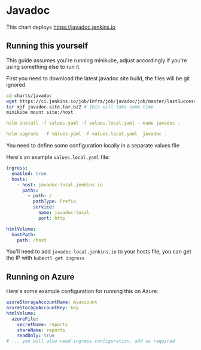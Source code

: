 # Javadoc

This chart deploys https://javadoc.jenkins.io

## Running this yourself

This guide assumes you're running minikube, adjust accordingly if you're using something else to run it.

First you need to download the latest javadoc site build, the files will be git ignored.

```bash
cd charts/javadoc
wget https://ci.jenkins.io/job/Infra/job/javadoc/job/master/lastSuccessfulBuild/artifact/build/javadoc-site.tar.bz2
tar xjf javadoc-site.tar.bz2 # this will take some time
minikube mount site:/host
```

```yaml
helm install -f values.yaml -f values.local.yaml --name javadoc .
```

```yaml
helm upgrade  -f values.yaml -f values.local.yaml  javadoc .
```

You need to define some configuration locally in a separate values file

Here's an example `values.local.yaml` file:
```yaml
ingress:
  enabled: true
  hosts:
    - host: javadoc-local.jenkins.io
      paths:
        - path: /
          pathType: Prefix
          service:
            name: javadoc-local
            port: http

htmlVolume:
  hostPath:
    path: /host
```

You'll need to add `javadoc-local.jenkins.io` to your hosts file, you can get the IP with `kubectl get ingress`

## Running on Azure

Here's some example configuration for running this on Azure:

```yaml
azureStorageAccountName: myaccount
azureStorageAccountKey: key
htmlVolume:
  azureFile: 
    secretName: reports
    shareName: reports
    readOnly: true
# ... you will also need ingress configuration, add as required
```
